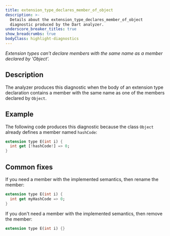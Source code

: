 ```yaml
---
title: extension_type_declares_member_of_object
description: >-
  Details about the extension_type_declares_member_of_object
  diagnostic produced by the Dart analyzer.
underscore_breaker_titles: true
show_breadcrumbs: true
bodyClass: highlight-diagnostics
---
```


_Extension types can't declare members with the same name as a member declared by 'Object'._

## Description

The analyzer produces this diagnostic when the body of an extension type
declaration contains a member with the same name as one of the members
declared by `Object`.

## Example

The following code produces this diagnostic because the class `Object`
already defines a member named `hashCode`:

```dart
extension type E(int i) {
  int get [!hashCode!] => 0;
}
```

## Common fixes

If you need a member with the implemented semantics, then rename the
member:

```dart
extension type E(int i) {
  int get myHashCode => 0;
}
```

If you don't need a member with the implemented semantics, then remove the
member:

```dart
extension type E(int i) {}
```
